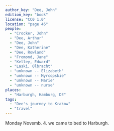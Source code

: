 ```yaml
---
author_key: "Dee, John"
edition_key: "book"
license: "CC0 1.0"
location: "page 46"
people:
  - "Crocker, John"
  - "Dee, Arthur"
  - "Dee, John"
  - "Dee, Katherine"
  - "Dee, Rowland"
  - "Fromond, Jane"
  - "Kelley, Edward"
  - "Laski, Olbracht"
  - "unknown -- Elizabeth"
  - "unknown -- Myrcopskie"
  - "unknown -- Marie"
  - "unknown -- nurse"
places:
  - "Harburgh, Hamburg, DE"
tags:
  - "Dee's journey to Krakow"
  - "travel"
---
```

  Monday Novemb. 4. we came to bed to Harburgh.
